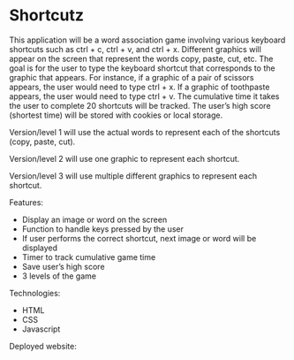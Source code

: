 # Shortcutz

This application will be a word association game involving various keyboard shortcuts such as ctrl + c, ctrl + v, and ctrl + x. Different graphics will appear on the screen that represent the words copy, paste, cut, etc. The goal is for the user to type the keyboard shortcut that corresponds to the graphic that appears. For instance, if a graphic of a pair of scissors appears, the user would need to type ctrl + x. If a graphic of toothpaste appears, the user would need to type ctrl + v. The cumulative time it takes the user to complete 20 shortcuts will be tracked. The user’s high score (shortest time) will be stored with cookies or local storage.

Version/level 1 will use the actual words to represent each of the shortcuts (copy, paste, cut).

Version/level 2 will use one graphic to represent each shortcut.

Version/level 3 will use multiple different graphics to represent each shortcut.

Features:
- Display an image or word on the screen
- Function to handle keys pressed by the user
- If user performs the correct shortcut, next image or word will be displayed
- Timer to track cumulative game time
- Save user’s high score
- 3 levels of the game


Technologies:
- HTML
- CSS
- Javascript
  
Deployed website:
